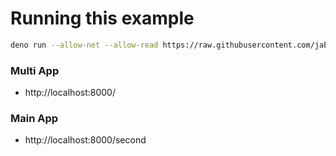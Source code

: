 # Running this example

```sh
deno run --allow-net --allow-read https://raw.githubusercontent.com/jabernardo/rute/0.x/example/multi_app/app.ts
```

### Multi App
- http://localhost:8000/

### Main App
- http://localhost:8000/second
